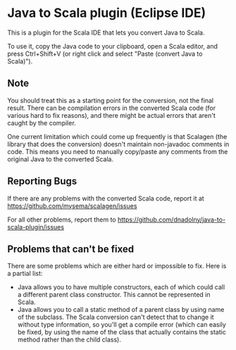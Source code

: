 Java to Scala plugin (Eclipse IDE)
==================================

This is a plugin for the Scala IDE that lets you convert Java to Scala.

To use it, copy the Java code to your clipboard, open a Scala editor, and press Ctrl+Shift+V (or right click and select "Paste (convert Java to Scala)").

## Note

You should treat this as a starting point for the conversion, not the final result. There can be compilation errors in the converted Scala code (for various hard to fix reasons), and there might be actual errors that aren't caught by the compiler.

One current limitation which could come up frequently is that Scalagen (the library that does the conversion) doesn't maintain non-javadoc comments in code. This means you need to manually copy/paste any comments from the original Java to the converted Scala.

## Reporting Bugs

If there are any problems with the converted Scala code, report it at https://github.com/mysema/scalagen/issues

For all other problems, report them to https://github.com/dnadolny/java-to-scala-plugin/issues

## Problems that can't be fixed

There are some problems which are either hard or impossible to fix. Here is a partial list:

* Java allows you to have multiple constructors, each of which could call a different parent class constructor. This cannot be represented in Scala.
* Java allows you to call a static method of a parent class by using name of the subclass. The Scala conversion can't detect that to change it without type information, so you'll get a compile error (which can easily be fixed, by using the name of the class that actually contains the static method rather than the child class).


